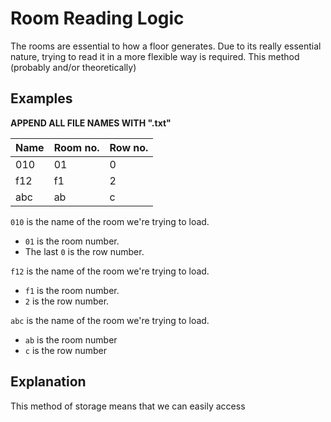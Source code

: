 # Room Reading Logic

The rooms are essential to how a floor generates. Due to its really essential nature, trying to read it
in a more flexible way is required. This method (probably and/or theoretically)

## Examples
**APPEND ALL FILE NAMES WITH ".txt"**

Name | Room no. | Row no.
--- | --- | ---
010 | 01 | 0
f12 | f1 | 2
abc | ab | c

`010` is the name of the room we're trying to load.
- `01` is the room number.
- The last `0` is the row number.

`f12` is the name of the room we're trying to load.
 - `f1` is the room number.
 - `2` is the row number.

 `abc` is the name of the room we're trying to load.
  - `ab` is the room number
  - `c` is the row number

## Explanation

This method of storage means that we can easily access
